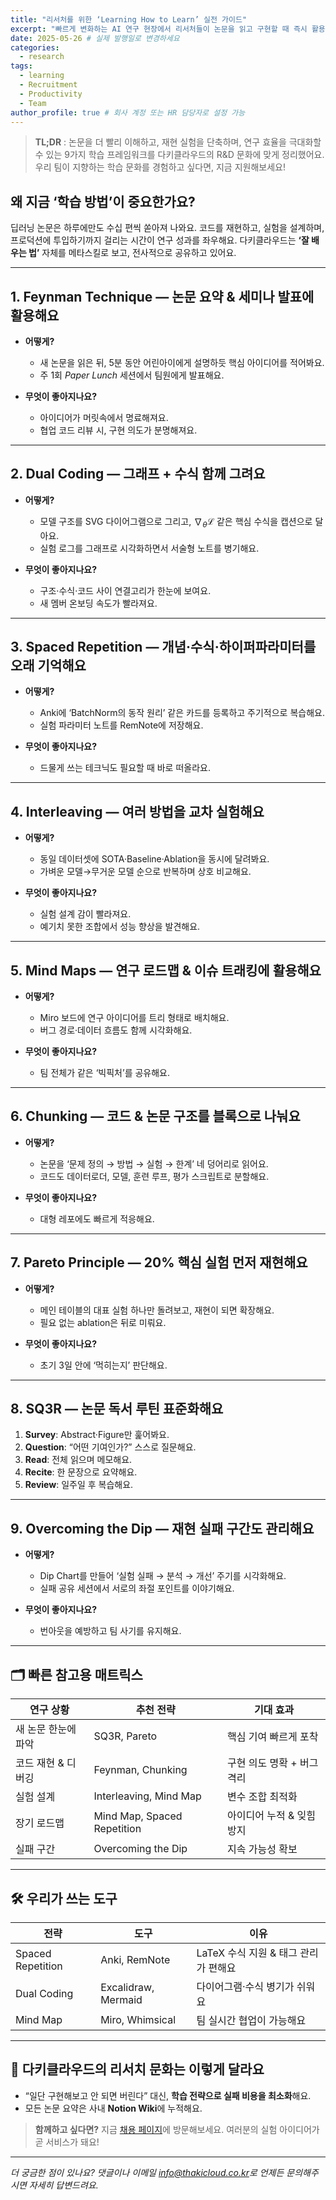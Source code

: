 ```yaml
---
title: "리서처를 위한 ‘Learning How to Learn’ 실전 가이드"
excerpt: "빠르게 변화하는 AI 연구 현장에서 리서처들이 논문을 읽고 구현할 때 즉시 활용할 수 있는 9가지 학습 전략을 소개해요."
date: 2025-05-26 # 실제 발행일로 변경하세요
categories:
  - research
tags:
  - learning
  - Recruitment
  - Productivity
  - Team
author_profile: true # 회사 계정 또는 HR 담당자로 설정 가능
--- 
```


> **TL;DR** : 논문을 더 빨리 이해하고, 재현 실험을 단축하며, 연구 효율을 극대화할 수 있는 9가지 학습 프레임워크를 다키클라우드의 R\&D 문화에 맞게 정리했어요. 우리 팀이 지향하는 학습 문화를 경험하고 싶다면, 지금 지원해보세요!

## 왜 지금 ‘학습 방법’이 중요한가요?

딥러닝 논문은 하루에만도 수십 편씩 쏟아져 나와요. 코드를 재현하고, 실험을 설계하며, 프로덕션에 투입하기까지 걸리는 시간이 연구 성과를 좌우해요. 다키클라우드는 **‘잘 배우는 법’** 자체를 메타스킬로 보고, 전사적으로 공유하고 있어요.

---

## 1. Feynman Technique — 논문 요약 & 세미나 발표에 활용해요

* **어떻게?**

  * 새 논문을 읽은 뒤, 5분 동안 어린아이에게 설명하듯 핵심 아이디어를 적어봐요.
  * 주 1회 *Paper Lunch* 세션에서 팀원에게 발표해요.
* **무엇이 좋아지나요?**

  * 아이디어가 머릿속에서 명료해져요.
  * 협업 코드 리뷰 시, 구현 의도가 분명해져요.

---

## 2. Dual Coding — 그래프 + 수식 함께 그려요

* **어떻게?**

  * 모델 구조를 SVG 다이어그램으로 그리고, $\nabla_\theta \mathcal{L}$ 같은 핵심 수식을 캡션으로 달아요.
  * 실험 로그를 그래프로 시각화하면서 서술형 노트를 병기해요.
* **무엇이 좋아지나요?**

  * 구조·수식·코드 사이 연결고리가 한눈에 보여요.
  * 새 멤버 온보딩 속도가 빨라져요.

---

## 3. Spaced Repetition — 개념·수식·하이퍼파라미터를 오래 기억해요

* **어떻게?**

  * Anki에 ‘BatchNorm의 동작 원리’ 같은 카드를 등록하고 주기적으로 복습해요.
  * 실험 파라미터 노트를 RemNote에 저장해요.
* **무엇이 좋아지나요?**

  * 드물게 쓰는 테크닉도 필요할 때 바로 떠올라요.

---

## 4. Interleaving — 여러 방법을 교차 실험해요

* **어떻게?**

  * 동일 데이터셋에 SOTA·Baseline·Ablation을 동시에 달려봐요.
  * 가벼운 모델→무거운 모델 순으로 반복하며 상호 비교해요.
* **무엇이 좋아지나요?**

  * 실험 설계 감이 빨라져요.
  * 예기치 못한 조합에서 성능 향상을 발견해요.

---

## 5. Mind Maps — 연구 로드맵 & 이슈 트래킹에 활용해요

* **어떻게?**

  * Miro 보드에 연구 아이디어를 트리 형태로 배치해요.
  * 버그 경로·데이터 흐름도 함께 시각화해요.
* **무엇이 좋아지나요?**

  * 팀 전체가 같은 ‘빅픽처’를 공유해요.

---

## 6. Chunking — 코드 & 논문 구조를 블록으로 나눠요

* **어떻게?**

  * 논문을 ‘문제 정의 → 방법 → 실험 → 한계’ 네 덩어리로 읽어요.
  * 코드도 데이터로더, 모델, 훈련 루프, 평가 스크립트로 분할해요.
* **무엇이 좋아지나요?**

  * 대형 레포에도 빠르게 적응해요.

---

## 7. Pareto Principle — 20% 핵심 실험 먼저 재현해요

* **어떻게?**

  * 메인 테이블의 대표 실험 하나만 돌려보고, 재현이 되면 확장해요.
  * 필요 없는 ablation은 뒤로 미뤄요.
* **무엇이 좋아지나요?**

  * 초기 3일 안에 ‘먹히는지’ 판단해요.

---

## 8. SQ3R — 논문 독서 루틴 표준화해요

1. **Survey**: Abstract·Figure만 훑어봐요.
2. **Question**: “어떤 기여인가?” 스스로 질문해요.
3. **Read**: 전체 읽으며 메모해요.
4. **Recite**: 한 문장으로 요약해요.
5. **Review**: 일주일 후 복습해요.

---

## 9. Overcoming the Dip — 재현 실패 구간도 관리해요

* **어떻게?**

  * Dip Chart를 만들어 ‘실험 실패 → 분석 → 개선’ 주기를 시각화해요.
  * 실패 공유 세션에서 서로의 좌절 포인트를 이야기해요.
* **무엇이 좋아지나요?**

  * 번아웃을 예방하고 팀 사기를 유지해요.

---

## 🗂️ 빠른 참고용 매트릭스

| 연구 상황       | 추천 전략                       | 기대 효과            |
| ----------- | --------------------------- | ---------------- |
| 새 논문 한눈에 파악 | SQ3R, Pareto                | 핵심 기여 빠르게 포착     |
| 코드 재현 & 디버깅 | Feynman, Chunking           | 구현 의도 명확 + 버그 격리 |
| 실험 설계       | Interleaving, Mind Map      | 변수 조합 최적화        |
| 장기 로드맵      | Mind Map, Spaced Repetition | 아이디어 누적 & 잊힘 방지  |
| 실패 구간       | Overcoming the Dip          | 지속 가능성 확보        |

---

## 🛠️ 우리가 쓰는 도구

| 전략                | 도구                  | 이유                       |
| ----------------- | ------------------- | ------------------------ |
| Spaced Repetition | Anki, RemNote       | LaTeX 수식 지원 & 태그 관리가 편해요 |
| Dual Coding       | Excalidraw, Mermaid | 다이어그램·수식 병기가 쉬워요         |
| Mind Map          | Miro, Whimsical     | 팀 실시간 협업이 가능해요           |

---

## 🎯 다키클라우드의 리서치 문화는 이렇게 달라요

* “일단 구현해보고 안 되면 버린다” 대신, **학습 전략으로 실패 비용을 최소화**해요.
* 모든 논문 요약은 사내 **Notion Wiki**에 누적해요.

> **함께하고 싶다면?** 지금 [채용 페이지](https://thakicloud.github.io/careers)에 방문해보세요. 여러분의 실험 아이디어가 곧 서비스가 돼요!

---

*더 궁금한 점이 있나요? 댓글이나 이메일 [info@thakicloud.co.kr](mailto:info@thakicloud.co.kr)로 언제든 문의해주시면 자세히 답변드려요.*
